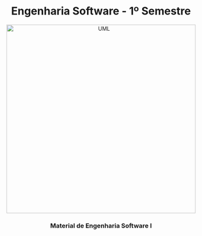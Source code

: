 <h1 align="center">Engenharia Software - 1º Semestre</h1>

<div align="center">
  <a><img align="center" src="https://i.pinimg.com/originals/89/59/52/895952d6388ee3907044e4eb49596b69.gif" height="500" weight="250" border="0" alt="UML"></a>
</div>

<h3 align="center"><strong>Material de Engenharia Software I </strong></h3>
